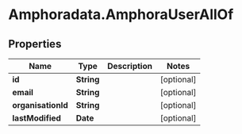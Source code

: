 # Amphoradata.AmphoraUserAllOf

## Properties

Name | Type | Description | Notes
------------ | ------------- | ------------- | -------------
**id** | **String** |  | [optional] 
**email** | **String** |  | [optional] 
**organisationId** | **String** |  | [optional] 
**lastModified** | **Date** |  | [optional] 


